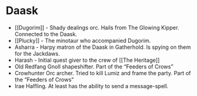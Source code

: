 # Daask

- [[Dugorim]] - Shady dealings orc. Hails from The Glowing Kipper. Connected to the Daask.
- [[Plucky]] - The minotaur who accompanied Dugorim.
- Asharra - Harpy matron of the Daask in Gatherhold. Is spying on them for the Jackdaws.
- Harash - Initial quest giver to the crew of [[The Heritage]]
- Old Redfang Gnoll shapeshifter. Part of the “Feeders of Crows”
- Crowhunter Orc archer. Tried to kill Lumiz and frame the party. Part of the “Feeders of Crows”
- Irae Halfling. At least has the ability to send a message-spell.